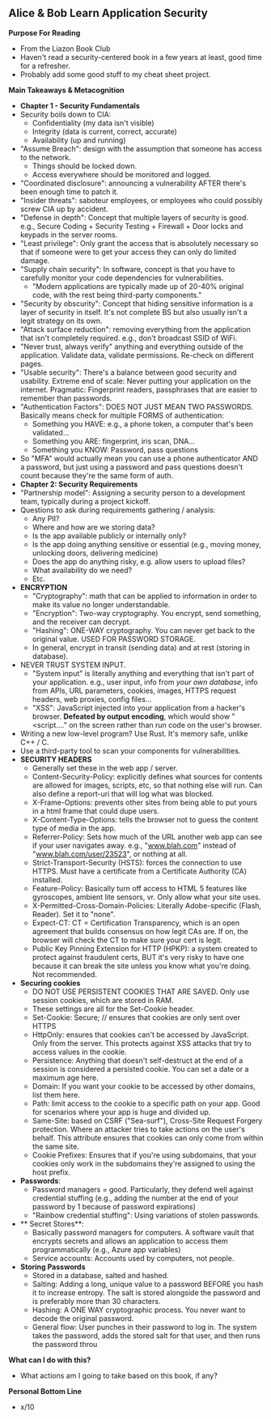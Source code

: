 ## Alice & Bob Learn Application Security

**Purpose For Reading**
- From the Liazon Book Club
- Haven't read a security-centered book in a few years at least, good time for a refresher.
- Probably add some good stuff to my cheat sheet project.
 
**Main Takeaways & Metacognition**
- **Chapter 1 - Security Fundamentals**
- Security boils down to CIA:
	- Confidentiality (my data isn't visible)
	- Integrity (data is current, correct, accurate)
	- Availability (up and running)
- "Assume Breach": design with the assumption that someone has access to the network.
	- Things should be locked down.
	- Access everywhere should be monitored and logged.
- "Coordinated disclosure": announcing a vulnerability AFTER there's been enough time to patch it.
- "Insider threats": saboteur employees, or employees who could possibly screw CIA up by accident.
- "Defense in depth": Concept that multiple layers of security is good. e.g., Secure Coding + Security Testing + Firewall + Door locks and keypads in the server rooms.
- "Least privilege": Only grant the access that is absolutely necessary so that if someone were to get your access they can only do limited damage.
- "Supply chain security": In software, concept is that you have to carefully monitor your code dependencies for vulnerabilities.
	- "Modern applications are typically made up of 20-40% original code, with the rest being third-party components."
- "Security by obscurity": Concept that hiding sensitive information is a layer of security in itself. It's not complete BS but also usually isn't a legit strategy on its own.
- "Attack surface reduction": removing everything from the application that isn't completely required. e.g., don't broadcast SSID of WiFi.
- "Never trust, always verify" anything and everything outside of the application. Validate data, validate permissions. Re-check on different pages.
- "Usable security": There's a balance between good security and usability. Extreme end of scale: Never putting your application on the internet. Pragmatic: Fingerprint readers, passphrases that are easier to remember than passwords.
- "Authentication Factors": DOES NOT JUST MEAN TWO PASSWORDS. Basically means check for multiple FORMS of authentication:
	- Something you HAVE: e.g., a phone token, a computer that's been validated...
	- Something you ARE: fingerprint, iris scan, DNA...
	- Something you KNOW: Password, pass questions
- So "MFA" would actually mean you can use a phone authenticator AND a password, but just using a password and pass questions doesn't count because they're the same form of auth.
- **Chapter 2: Security Requirements**
- "Partnership model": Assigning a security person to a development team, typically during a project kickoff.
- Questions to ask during requirements gathering / analysis:
	- Any PII?
	- Where and how are we storing data?
	- Is the app available publicly or internally only?
	- Is the app doing anything sensitive or essential (e.g., moving money, unlocking doors, delivering medicine)
	- Does the app do anything risky, e.g. allow users to upload files?
	- What availability do we need?
	- Etc.
- **ENCRYPTION**
	- "Cryptography": math that can be applied to information in order to make its value no longer understandable.
	- "Encryption": Two-way cryptography. You encrypt, send something, and the receiver can decrypt.
	- "Hashing": ONE-WAY cryptography. You can never get back to the original value. USED FOR PASSWORD STORAGE.
	- In general, encrypt in transit (sending data) and at rest (storing in database).
- NEVER TRUST SYSTEM INPUT.
	- "System input" is literally anything and everything that isn't part of your application. e.g., user input, info from _your own database_, info from APIs, URL parameters, cookies, images, HTTPS request headers, web proxies, config files...
	- "XSS": JavaScript injected into your application from a hacker's browser. **Defeated by output encoding**, which would show "<script...." on the screen rather than run code on the user's browser.
- Writing a new low-level program? Use Rust. It's memory safe, unlike C++ / C.
- Use a third-party tool to scan your components for vulnerabilities.
- **SECURITY HEADERS**
	- Generally set these in the web app / server.
	- Content-Security-Policy: explicitly defines what sources for contents are allowed for images, scripts, etc, so that nothing else will run. Can also define a report-uri that will log what was blocked.
	- X-Frame-Options: prevents other sites from being able to put yours in a html frame that could dupe users.
	- X-Content-Type-Options: tells the browser not to guess the content type of media in the app.
	- Referrer-Policy: Sets how much of the URL another web app can see if your user navigates away. e.g., "www.blah.com" instead of "www.blah.com/user/23523", or nothing at all.
	- Strict-Transport-Security (HSTS): forces the connection to use HTTPS. Must have a certificate from a Certificate Authority (CA) installed.
	- Feature-Policy: Basically turn off access to HTML 5 features like gyroscopes, ambient lite sensors, vr. Only allow what your site uses.
	- X-Permitted-Cross-Domain-Policies: Literally Adobe-specific (Flash, Reader). Set it to "none".
	- Expect-CT: CT = Certification Transparency, which is an open agreement that builds consensus on how legit CAs are. If on, the browser will check the CT to make sure your cert is legit.
	- Public Key Pinning Extension for HTTP (HPKP): a system created to protect against fraudulent certs, BUT it's very risky to have one because it can break the site unless you know what you're doing. Not recommended.
- **Securing cookies**
	- DO NOT USE PERSISTENT COOKIES THAT ARE SAVED. Only use session cookies, which are stored in RAM.
	- These settings are all for the Set-Cookie header.
	- Set-Cookie: Secure; // ensures that cookies are only sent over HTTPS
	- HttpOnly: ensures that cookies can't be accessed by JavaScript. Only from the server. This protects against XSS attacks that try to access values in the cookie.
	- Persistence: Anything that doesn't self-destruct at the end of a session is considered a persisted cookie. You can set a date or a maximum age here.
	- Domain: If you want your cookie to be accessed by other domains, list them here.
	- Path: limit access to the cookie to a specific path on your app. Good for scenarios where your app is huge and divided up.
	- Same-Site: based on CSRF ("Sea-surf"), Cross-Site Request Forgery protection. Where an attacker tries to take actions on the user's behalf. This attribute ensures that cookies can only come from within the same site. 
	- Cookie Prefixes: Ensures that if you're using subdomains, that your cookies only work in the subdomains they're assigned to using the host prefix.
- **Passwords**:
	- Password managers = good. Particularly, they defend well against credential stuffing (e.g., adding the number at the end of your password by 1 because of password expirations)
	- "Rainbow credential stuffing": Using variations of stolen passwords.
- ** Secret Stores**:
	- Basically password managers for computers. A software vault that encrypts secrets and allows an application to access them programmatically (e.g., Azure app variables)
	- Service accounts: Accounts used by computers, not people.
-  **Storing Passwords**
	- Stored in a database, salted and hashed.
	- Salting: Adding a long, unique value to a password BEFORE you hash it to increase entropy. The salt is stored alongside the password and is preferably more than 30 characters.
	- Hashing: A ONE WAY cryptographic process. You never want to decode the original password.
	- General flow: User punches in their password to log in. The system takes the password, adds the stored salt for that user, and then runs the password throu 

**What can I do with this?**
- What actions am I going to take based on this book, if any?

**Personal Bottom Line**
- x/10
<!--stackedit_data:
eyJoaXN0b3J5IjpbMTUxNTk3MTQwMiwtMjc5NjczOTk4LC0xMj
MxNzU4OTQ2LC0xNDk5NzI3OTM0LC0xMjQwMjE5MDI2LDIwNTU2
ODM4MTEsLTg3NTUyMTk5MSwxOTM5ODEyODkyLDYyMDUxNzU1Ni
wtMTk0OTEwOTg3OSwtMTc0MDU3MTQ3OCwtMTEzNTc2OTc5Nywt
MTI3NDM2MjU5NCwtMTAyMzk4NDU3MywyMDQyMTgwNjc1LC05OT
Y4MjM3MDIsLTIwMjk3NjQ1NzUsLTE1Mzg3OTU3MTddfQ==
-->